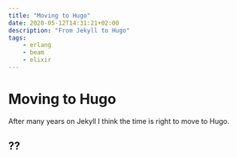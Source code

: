 ```yaml
---
title: "Moving to Hugo"
date: 2020-05-12T14:31:21+02:00
description: "From Jekyll to Hugo"
tags:
    - erlang
    - beam
    - elixir
---
```


# Moving to Hugo

After many years on Jekyll I think the time is right to move to Hugo. 

## ??